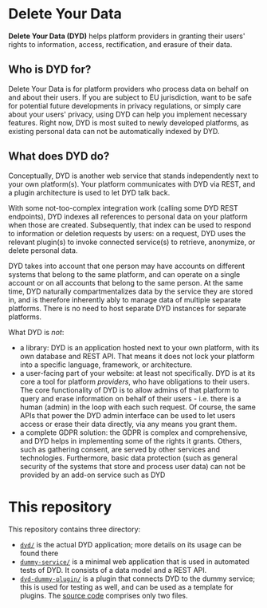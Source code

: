 # Delete Your Data

**Delete Your Data (DYD)** helps platform providers in granting their users' rights to information, access, rectification, and erasure of their data.

## Who is DYD for?

Delete Your Data is for platform providers who process data on behalf on and about their users.
If you are subject to EU jurisdiction, want to be safe for potential future developments in privacy regulations, or simply care about your users' privacy, using DYD can help you implement necessary features.
Right now, DYD is most suited to newly developed platforms, as existing personal data can not be automatically indexed by DYD.

## What does DYD do?

Conceptually, DYD is another web service that stands independently next to your own platform(s).
Your platform communicates with DYD via REST, and a plugin architecture is used to let DYD talk back.

With some not-too-complex integration work (calling some DYD REST endpoints), DYD indexes all references to personal data on your platform when those are created. Subsequently, that index can be used to respond to information or deletion requests by users: on a request, DYD uses the relevant plugin(s) to invoke connected service(s) to retrieve, anonymize, or delete personal data.

DYD takes into account that one person may have accounts on different systems that belong to the same platform, and can operate on a single account or on all accounts that belong to the same person.
At the same time, DYD naturally compartmentalizes data by the service they are stored in, and is therefore inherently ably to manage data of multiple separate platforms.
There is no need to host separate DYD instances for separate platforms.

What DYD is *not*:
- a library: DYD is an application hosted next to your own platform, with its own database and REST API.
  That means it does not lock your platform into a specific language, framework, or architecture.
- a user-facing part of your website: at least not specifically. DYD is at its core a tool for platform *providers*, who have obligations to their users.
  The core functionality of DYD is to allow admins of that platform to query and erase information on behalf of their users - i.e. there is a human (admin) in the loop with each such request.
  Of course, the same APIs that power the DYD admin interface can be used to let users access or erase their data directly, via any means you grant them.
- a complete GDPR solution: the GDPR is complex and comprehensive, and DYD helps in implementing some of the rights it grants.
  Others, such as gathering consent, are served by other services and technologies.
  Furthermore, basic data protection (such as general security of the systems that store and process user data) can not be provided by an add-on service such as DYD

# This repository

This repository contains three directory:

- [`dyd/`](dyd/) is the actual DYD application; more details on its usage can be found there
- [`dummy-service/`](dummy-service/) is a minimal web application that is used in automated tests of DYD.
  It consists of a data model and a REST API.
- [`dyd-dummy-plugin/`](dyd-dummy-plugin/) is a plugin that connects DYD to the dummy service; this is used for testing as well, and can be used as a template for plugins.
  The [source code](dyd-dummy-plugin/src/) comprises only two files.


